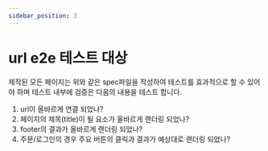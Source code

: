 ```yaml
---
sidebar_position: 3
---
```


# url e2e 테스트 대상

제작된 모든 페이지는 위와 같은 spec파일을 작성하여 테스트를 효과적으로 할 수 있어야 하며 테스트 내부에 검증은 다음의 내용을 테스트 합니다.

1. url이 올바르게 연결 되었나?
2. 페이지의 제목(title)이 될 요소가 올바르게 랜더링 되었나?
3. footer의 결과가 올바르게 랜더링 되었나?
4. 주문/로그인의 경우 주요 버튼의 클릭과 결과가 예상대로 랜더링 되었나?
